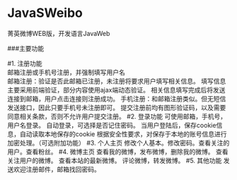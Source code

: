 # JavaSWeibo
菁英微博WEB版，开发语言JavaWeb

###主要功能

#1.	注册功能
<br />邮箱注册或手机号注册，并强制填写用户名
<br />	  邮箱注册：验证是否此邮箱已注册，未注册将要求用户填写相关信息。
填写信息主要采用前端验证，部分内容使用ajax端动态验证。
				相关信息填写完成后将发送连接到邮箱，用户点击连接则注册成功。
手机注册：和邮箱注册类似。但无短信发送接口，因此只要手机号未注册即可。
提交注册前均有图形验证码，以及需要同意相关条款，否则不允许用户提交注册。
#2.	登录功能
可使用邮箱，手机号，用户名登录。
	    自动登录，可选择是否记住密码。
		当用户登陆后，保存cookie信息，自动读取本地保存的cookie
根据安全性要求，对保存于本地的账号信息进行加密处理。（可选附加功能）
#3.	个人主页
修改个人基本。修改密码。查看关注的用户。查看粉丝。
#4.	微博主页
查看我的微博，发布微博，删除我的微博。
查看关注用户的微博。
查看本站的最新微博。
评论微博，转发微博。
#5.	其他功能
发送欢迎注册邮件，邮箱找回密码。
